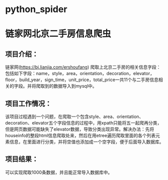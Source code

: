 # python_spider
链家网北京二手房信息爬虫
=======================
## 项目介绍：
链家网(https://bj.lianjia.com/ershoufang) 爬取上北京二手房的相关信息字段：包括如下字段：name，style，area，orientation，decoration，elevator，floor，build_year，sign_time，unit_price，total_price一共11个与二手房信息相关的字段。并将爬取到的数据导入到mysql中。
## 项目工作情况：
该项目过程遇到一个问题，在爬取一个包含style、area、orientation、decoration、elevator五个字段信息的过程中，用xpath只能将五一起爬再分类，但是网页数据可能缺失了elevator数据，导致分类出现异常。解决办法：先将houseinfo的整段html信息爬取处来，然后在用etree遍历爬取里面的各个列表元素信息，在里面进行分类，并将空值也添加成一个空字段，便于后面导入数据库。
## 项目结果：
 可以实现爬取1000条数据，并且能正常导入数据库中。






